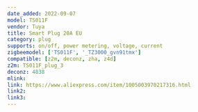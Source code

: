 ```yaml
---
date_added: 2022-09-07
model: TS011F
vendor: Tuya
title: Smart Plug 20A EU
category: plug
supports: on/off, power metering, voltage, current
zigbeemodel: ['TS011F', '_TZ3000_gvn91tmx']
compatible: [z2m, deconz, zha, z4d]
z2m: TS011F_plug_3
deconz: 4838
mlink: 
link: https://www.aliexpress.com/item/1005003970217316.html
link2: 
link3: 
---
```

